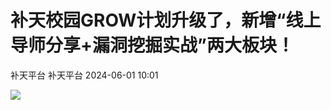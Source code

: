 #  补天校园GROW计划升级了，新增“线上导师分享+漏洞挖掘实战”两大板块！   
补天平台  补天平台   2024-06-01 10:01  
  
![](https://mmbiz.qpic.cn/sz_mmbiz_jpg/WdbaA7b2IE6gzmicT83lxCiaW54K6VeylpKNuu4QHibZrfMoNzvBOMDdam0yoI4VKXYsDn166Bh9RzQAwFia7Vohibg/640?wx_fmt=jpeg&from=appmsg "")  
  
